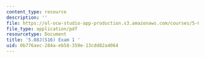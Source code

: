 ```yaml
---
content_type: resource
description: ''
file: https://ol-ocw-studio-app-production.s3.amazonaws.com/courses/5-08j-biological-chemistry-ii-spring-2016/0b776aec284aeb58350e13cdd82a4064_MIT5_08jS16exam1.pdf
file_type: application/pdf
resourcetype: Document
title: '5.08J(S16) Exam 1 '
uid: 0b776aec-284a-eb58-350e-13cdd82a4064
---
```

